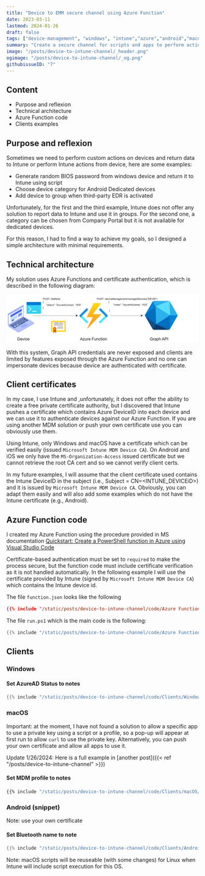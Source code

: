 ```yaml
---
title: "Device to EMM secure channel using Azure Function"
date: 2023-03-11
lastmod: 2024-01-26
draft: false
tags: ["device-management", "windows", "intune","azure","android","macos", "dev-scripting"]
summary: "Create a secure channel for scripts and apps to perform actions and store data to EMM using Azure Functions"
image: "/posts/device-to-intune-channel/_header.png"
ogimage: "/posts/device-to-intune-channel/_og.png"
githubissueID: "7" 
---
```



## Content
* Purpose and reflexion
* Technical architecture
* Azure Function code
* Clients examples

## Purpose and reflexion

Sometimes we need to perform custom actions on devices and return data to Intune or perform Intune actions from device, here are some examples:
* Generate random BIOS password from windows device and return it to Intune using script
* Choose device category for Android Dedicated devices
* Add device to group when third-party EDR is activated

Unfortunately, for the first and the third example, Intune does not offer any solution to report data to Intune and use it in groups. For the second one, a category can be chosen from Company Portal but it is not available for dedicated devices.

For this reason, I had to find a way to achieve my goals, so I designed a simple architecture with minimal requirements.

## Technical architecture

My solution uses Azure Functions and certificate authentication, which is described in the following diagram:

![Secure channel](/posts/device-to-intune-channel/device-to-intune-channel.drawio.png)

With this system, Graph API credentials are never exposed and clients are limited by features exposed through the Azure Function and no one can impersonate devices because device are authenticated with certificate.


## Client certificates

In my case, I use Intune and ,unfortunately, it does not offer the ability to create a free private certificate authority, but I discovered that Intune pushes a certificate which contains Azure DeviceID into each device and we can use it to authenticate devices against our Azure Function. If you are using another MDM solution or push your own certificate use you can obviously use them.

Using Intune, only Windows and macOS have a certificate which can be verified easily (issued ``Microsoft Intune MDM Device CA``). On Android and iOS we only have the ``MS-Organization-Access`` issued certificate but we cannot retrieve the root CA cert and so we cannot verify client certs.

In my future examples, I will assume that the client certificate used contains the Intune DeviceID in the subject (i.e., Subject = CN=<INTUNE_DEVICEiD>) and it is issued by ``Microsoft Intune MDM Device CA``. Obviously, you can adapt them easily and will also add some examples which do not have the Intune certificate (e.g., Android).


## Azure Function code

I created my Azure Function using the procedure provided in MS documentation [Quickstart: Create a PowerShell function in Azure using Visual Studio Code](https://learn.microsoft.com/en-us/azure/azure-functions/create-first-function-vs-code-powershell)


Certificate-based authentication must be set to ``required`` to make the process secure, but the function code must include certificate verification as it is not handled automatically. In the following example I will use the certificate provided by Intune (signed by ``Microsoft Intune MDM Device CA``) which contains the Intune device id.


The file ``function.json`` looks like the following

```json
{{% include "/static/posts/device-to-intune-channel/code/Azure Function/function.json" %}}
```

The file ``run.ps1`` which is the main code is the following:

```ps1
{{% include "/static/posts/device-to-intune-channel/code/Azure Function/run.ps1" %}}
```

## Clients


### Windows


#### Set AzureAD Status to notes

```ps1
{{% include "/static/posts/device-to-intune-channel/code/Clients/Windows/Set-Note.ps1" %}}
```

### macOS

Important: at the moment, I have not found a solution to allow a specific app to use a private key using a script or a profile, so a pop-up will appear at first run to allow ``curl`` to use the private key. Alternatively, you can push your own certificate and allow all apps to use it.

Update 1/26/2024: Here is a full example in [another post]({{< ref "/posts/device-to-intune-channel" >}})

#### Set MDM profile to notes

```sh
{{% include "/static/posts/device-to-intune-channel/code/Clients/macOS/Set-Note.sh" %}}
```


### Android (snippet)

Note: use your own certificate

#### Set Bluetooth name to note

```kt
{{% include "/static/posts/device-to-intune-channel/code/Clients/Android/Set-Note.kt" %}}
```

Note: macOS scripts will be reuseable (with some changes) for Linux when Intune will include script execution for this OS.
